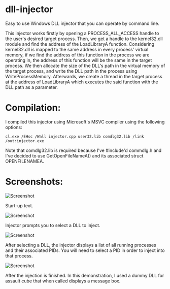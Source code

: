 # dll-injector
 Easy to use Windows DLL injector that you can operate by command line. 
 
 This injector works firstly by opening a PROCESS_ALL_ACCESS handle to the user's desired target process. Then, we get a handle to the kernel32.dll module and find the address of the LoadLibraryA function. Considering kernel32.dll is mapped to the same address in every process' virtual memory, if we find the address of this function in the process we are operating in, the address of this function will be the same in the target process. We then allocate the size of the DLL's path in the virtual memory of the target process, and write the DLL path in the process using WriteProcessMemory. Afterwards, we create a thread in the target process at the address of LoadLibraryA which executes the said function with the DLL path as a parameter.
 
# Compilation:

I compiled this injector using Microsoft's MSVC compiler using the following options:

```cl.exe /EHsc /Wall injector.cpp user32.lib comdlg32.lib /link /out:injector.exe```

Note that comdlg32.lib is required because I've #include'd commdlg.h and I've decided to use GetOpenFileNameA() and its associated struct OPENFILENAMEA.

# Screenshots:

![Screenshot](https://github.com/robertmotr/injector/blob/main/screenshot1.PNG)

Start-up text.

![Screenshot](https://github.com/robertmotr/injector/blob/main/screenshot2.PNG)

Injector prompts you to select a DLL to inject.

![Screenshot](https://github.com/robertmotr/injector/blob/main/screenshot3.PNG)

After selecting a DLL, the injector displays a list of all running processes and their associated PIDs. You will need to select a PID in order to inject into that process.

![Screenshot](https://github.com/robertmotr/injector/blob/main/screenshot4.PNG)

After the injection is finished. In this demonstration, I used a dummy DLL for assault cube that when called displays a message box.


